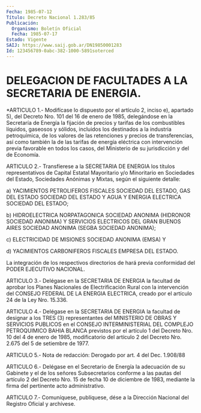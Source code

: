 ```yaml
---
Fecha: 1985-07-12
Título: Decreto Nacional 1.283/85
Publicación:
  Organismo: Boletín Oficial
  Fecha: 1985-07-17
Estado: Vigente
SAIJ: https://www.saij.gob.ar/DN19850001283
Id: 123456789-0abc-382-1000-5891soterced
---
```

# DELEGACION DE FACULTADES A LA SECRETARIA DE ENERGIA.

<a id="1"></a>
*ARTICULO  1.-  Modifícase  lo  dispuesto por el artículo 2, inciso e), apartado 5), del Decreto Nro.  101  del  16  de  enero de 1985, delegándose en la Secretaría de Energía la fijación de precios y tarifas de los combustibles líquidos, gaseosos y sólidos, incluidos los destinados a la industria petroquímica, de los valores de las retenciones y precios de transferencias, así como también la de las tarifas de energía eléctrica con intervención previa favorable en todos los casos, del Ministerio de su jurisdicción y del de Economía.

<a id="2"></a>
ARTICULO 2.- Transfíerese a la SECRETARIA DE ENERGIA los títulos representativos de Capital Estatal Mayoritario y/o Minoritario en Sociedades del Estado, Sociedades Anónimas y Mixtas, según el siguiente detalle:

a) YACIMIENTOS PETROLIFEROS FISCALES SOCIEDAD DEL ESTADO, GAS DEL ESTADO SOCIEDAD DEL ESTADO Y AGUA Y ENERGIA ELECTRICA SOCIEDAD DEL ESTADO;

b) HIDROELECTRICA NORPATAGONICA SOCIEDAD ANONIMA (HIDRONOR SOCIEDAD ANONIMA) Y SERVICIOS ELECTRICOS DEL GRAN BUENOS AIRES SOCIEDAD ANONIMA (SEGBA SOCIEDAD ANONIMA);

c) ELECTRICIDAD DE MISIONES SOCIEDAD ANONIMA (EMSA) Y

d) YACIMIENTOS CARBONIFEROS FISCALES EMPRESA DEL ESTADO.

La integración de los respectivos directorios de hará previa conformidad del PODER EJECUTIVO NACIONAL.

<a id="3"></a>
ARTICULO 3.- Delégase  en la SECRETARIA DE ENERGIA la facultad de aprobar  los Planes Nacionales  de  Electrificación  Rural  con  la intervención  del  CONSEJO  FEDERAL DE LA ENERGIA ELECTRICA, creado por el artículo 24 de la Ley Nro. 15.336.

<a id="4"></a>
ARTICULO 4.- Delégase en la SECRETARIA DE ENERGIA la facultad de designar a los TRES (3) representantes del MINISTERIO DE OBRAS Y SERVICIOS PUBLICOS en el CONSEJO INTERMINISTERIAL DEL COMPLEJO PETROQUIMICO BAHIA BLANCA previstos por el artículo 1 del Decreto Nro. 10 del 4 de enero de 1985, modificatorio del artículo 2 del Decreto Nro. 2.675 del 5 de setiembre de 1977.

<a id="5"></a>
ARTICULO 5.- Nota de redacción: Derogado por art. 4 del Dec. 1.908/88

<a id="6"></a>
ARTICULO 6.- Delégase en el Secretario de Energía la adecuación de su Gabinete y el de los señores Subsecretarios conforme a las pautas del artículo 2 del Decreto Nro.  15 de fecha 10 de diciembre de 1983, mediante la firma del pertinente acto administrativo.

<a id="7"></a>
ARTICULO 7.- Comuníquese, publíquese, dése a la Dirección Nacional del Registro Oficial y archívese.